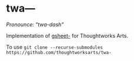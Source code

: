 twa—
====
_Pronounce: "twa-dash"_

Implementation of [gsheet-](https://github.com/microcosm/gsheet-) for Thoughtworks Arts.

To use `git clone --recurse-submodules  https://github.com/thoughtworksarts/twa-`